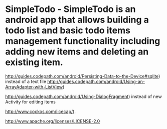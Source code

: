# SimpleTodo - SimpleTodo is an android app that allows building a todo list and basic todo items management functionality including adding new items and deleting an existing item.














http://guides.codepath.com/android/Persisting-Data-to-the-Device#sqlite) instead of a text file
http://guides.codepath.com/android/Using-an-ArrayAdapter-with-ListView)

http://guides.codepath.com/android/Using-DialogFragment) instead of new Activity for editing items












http://www.cockos.com/licecap/).
























http://www.apache.org/licenses/LICENSE-2.0





